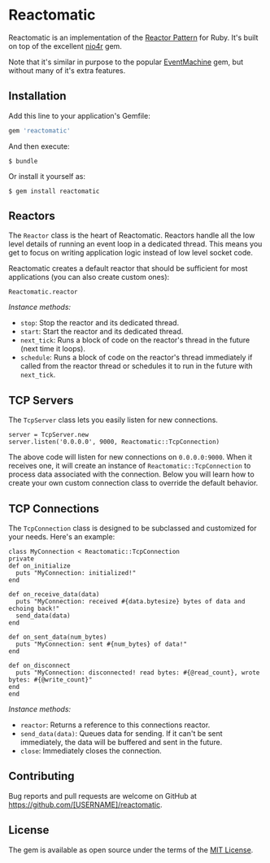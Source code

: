 # Reactomatic

Reactomatic is an implementation of the [Reactor Pattern](https://en.wikipedia.org/wiki/Reactor_pattern) for Ruby.
It's built on top of the excellent [nio4r](https://github.com/celluloid/nio4r) gem.

Note that it's similar in purpose to the popular [EventMachine](https://github.com/eventmachine/eventmachine/) gem, but without many of it's extra features.

## Installation

Add this line to your application's Gemfile:

```ruby
gem 'reactomatic'
```

And then execute:

    $ bundle

Or install it yourself as:

    $ gem install reactomatic


## Reactors

The ````Reactor```` class is the heart of Reactomatic.
Reactors handle all the low level details of running an event loop in a dedicated thread.
This means you get to focus on writing application logic instead of low level socket code.

Reactomatic creates a default reactor that should be sufficient for most applications (you can also create custom ones):

    Reactomatic.reactor
    
*Instance methods:*

- ````stop````: Stop the reactor and its dedicated thread.
- ````start````: Start the reactor and its dedicated thread.
- ````next_tick````: Runs a block of code on the reactor's thread in the future (next time it loops).
- ````schedule````: Runs a block of code on the reactor's thread immediately if called from the reactor thread or schedules it to run in the future with ````next_tick````.

## TCP Servers

The ````TcpServer```` class lets you easily listen for new connections.

    server = TcpServer.new
    server.listen('0.0.0.0', 9000, Reactomatic::TcpConnection)

The above code will listen for new connections on ````0.0.0.0:9000````.
When it receives one, it will create an instance of ````Reactomatic::TcpConnection```` to process data associated with the connection.  Below you will learn how to create your own custom connection class to override the default behavior.

## TCP Connections

The ````TcpConnection```` class is designed to be subclassed and customized for your needs.  Here's an example:

    class MyConnection < Reactomatic::TcpConnection
    private
    def on_initialize
      puts "MyConnection: initialized!"
    end

    def on_receive_data(data)
      puts "MyConnection: received #{data.bytesize} bytes of data and echoing back!"
      send_data(data)
    end

    def on_sent_data(num_bytes)
      puts "MyConnection: sent #{num_bytes} of data!"
    end

    def on_disconnect
      puts "MyConnection: disconnected! read bytes: #{@read_count}, wrote bytes: #{@write_count}"
    end
    end

*Instance methods:*

- ````reactor````: Returns a reference to this connections reactor.
- ````send_data(data)````: Queues data for sending.  If it can't be sent immediately, the data will be buffered and sent in the future.
- ````close````: Immediately closes the connection.

## Contributing

Bug reports and pull requests are welcome on GitHub at https://github.com/[USERNAME]/reactomatic.


## License

The gem is available as open source under the terms of the [MIT License](http://opensource.org/licenses/MIT).

